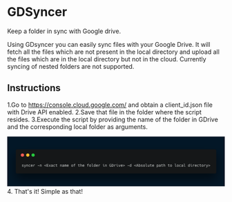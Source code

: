 # GDSyncer
Keep a folder in sync with Google drive.

Using GDsyncer you can easily sync files with your Google Drive. It will fetch all the files which are not present in the local directory and upload all the files which are in the local directory but not in the cloud. Currently syncing of nested folders are not supported. 

## Instructions
1.Go to https://console.cloud.google.com/ and obtain a client_id.json file with Drive API enabled.
2.Save that file in the folder where the script resides.
3.Execute the script by providing the name of the folder in GDrive and the corresponding local folder as arguments.

![terminal](screenshot.png)
4. That's it! Simple as that!

